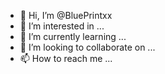 - 👋 Hi, I’m @BluePrintxx
- 👀 I’m interested in ...
- 🌱 I’m currently learning ...
- 💞️ I’m looking to collaborate on ...
- 📫 How to reach me ...

<!---
BluePrintxx/BluePrintxx is a ✨ special ✨ repository because its `README.md` (this file) appears on your GitHub profile.
You can click the Preview link to take a look at your changes.
--->
